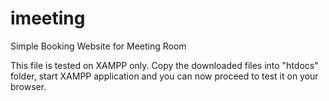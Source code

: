 # imeeting
Simple Booking Website for Meeting Room

This file is tested on XAMPP only. Copy the downloaded files into "htdocs" folder, start XAMPP application and you can now 
proceed to test it on your browser.


